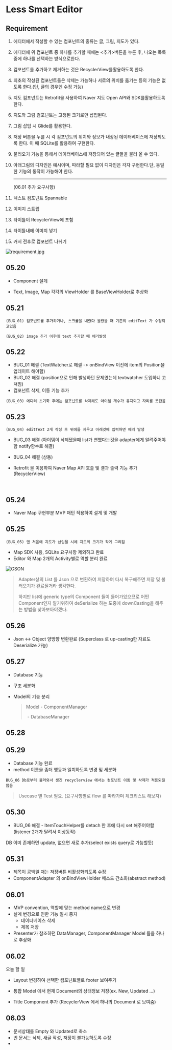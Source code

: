 # Less Smart Editor

## Requirement

1. 에디터에서 작성할 수 있는 컴포넌트의 종류는 글, 그림, 지도가 있다.

2. 에디터에 위 컴포넌트 중 하나를 추가할 때에는 <추가>버튼을 누른 후, 나오는 목록 중에 하나를 선택하는 방식으로한다.

3. 컴포넌트를 추가하고 제거하는 것은 RecyclerView를활용하도록 한다.

4. 최초의 작성된 컴포넌트들은 삭제는 가능하나 서로의 위치를 옮기는 등의 기능은 없도록 한다.(단, 글의 경우엔 수정 가능)

5. 지도 컴포넌트는 Retrofit을 사용하여 Naver 지도 Open API와 SDK를활용하도록 한다.

6. 지도와 그림 컴포넌트는 고정된 크기로만 삽입된다.

7. 그림 삽입 시 Glide를 활용한다.

8. 저장 버튼을 누를 시 각 컴포넌트의 위치와 정보가 내장된 데이터베이스에 저장되도록 한다. 이 때 SQLite를 활용하여 구현한다.

9. 불러오기 기능을 통해서 데이터베이스에 저장되어 있는 글들을 불러 올 수 있다.

10. 아래그림의 디자인은 예시이며, 따라할 필요 없이 디자인은 각자 구현한다.단, 동일한 기능의 동작이 가능해야 한다.

    ___

    (06.01 추가 요구사항)

11. 텍스트 컴포넌트 Spannable

12. 이미지 스트립

13. 타이틀이 RecyclerView에 포함

14. 타이틀내에 이미지 넣기

15. 커서 전후로 컴포넌트 나뉘기

![requirement.jpg](https://github.com/SoojongHwang/LessSmartEditor/blob/master/Study/images/requirement.jpg?raw=false)

## 05.20

* Component 설계


* Text, Image, Map 각각의 ViewHolder 를 BaseViewHolder로 추상화



## 05.21

`(BUG_01) 컴포넌트를 추가하거나, 스크롤을 내렸다 올렸을 때 기존의 editText 가 수정되고있음`

`(BUG_02) image 추가 이후에 text 추가할 때 에러발생`



## 05.22

* BUG_01 해결 (TextWatcher로 해결 -> onBindView 이전에 item의 Position을 업데이트 해야함)
* BUG_02 해결 (position으로 인해 발생하던 문제였는데 textwatcher 도입하니 고쳐짐)
* 컴포넌트 삭제, 이동 기능 추가

`(BUG_03) 에디터 초기화 후에는 컴포넌트를 삭제해도 아이템 개수가 유지되고 자리를 못잡음`



## 05.23

`(BUG_04) editText 2개 작성 후 위에를 지우고 아래것에 입력하면 에러 발생 `

* BUG_03 해결 (아이템이 삭제됐을때 list가 변했다는것을 adapter에게 알려주어야함 notify함수로 해결)

* BUG_04 해결 (상동)

* Retrofit 을 이용하여 Naver Map API 호출 및 결과 출력 기능 추가(RecyclerView)

  ​

## 05.24

* Naver Map 구현부분 MVP 패턴 적용하여 설계 및 개발

## 05.25

`(BUG_05) 맨 처음에 지도가 삽입될 시에 지도의 크기가 작게 그려짐`

* Map SDK 사용, SQLite 요구사항 제외하고 완료
* Editor 와 Map 2개의 Activity별로 역할 분리 완료


![GSON](https://github.com/SoojongHwang/LessSmartEditor/blob/master/Study/images/gson.jpg?raw=false)

> Adapter상의 List 를 Json 으로 변환하여 저장하여 다시 복구해주면 저장 및 불러오기가 완료될거라 생각한다.
>
> 하지만 list에 generic type의 Component 들이 들어가있으므로 어떤 Component인지 알기위하여 deSerialize 하는 도중에 downCasting을 해주는 방법을 찾아보아야겠다.



## 05.26

* Json <-> Object 양방향 변환완료 (Superclass 로 up-casting한 자료도 Deserialize 가능)



## 05.27

* Database 기능

* 구조 세분화

* Model의 기능 분리 

  > Model 	- ComponentManager
  >
  > ​		- DatabaseManager




## 05.28



## 05.29

* Database 기능 완료
* method 이름을 좀더 행동과 일치하도록 변경 및 세분화

`BUG_06 Db로부터 불러와서 생긴 recyclerview 에서는 컴포넌트 이동 및 삭제가 적용되질 않음`



> Usecase 별 Test 필요. (요구사항별로 flow 를 따라가며 체크리스트 해보자)



## 05.30

* BUG_06 해결 - ItemTouchHelper를 detach 한 후에 다시 set 해주어야함 (listener 2개가 달려서 이상동작)

DB 이미 존재하면 update, 없으면 새로 추가(select exists query로 가능할듯)



## 05.31

* 제목이 공백일 때는 저장버튼 비활성화되도록 수정
* ComponentAdapter 의 onBindViewHolder 메소드 간소화(abstract method)



## 06.01

* MVP convention, 역할에 맞는 method name으로 변경
* 설계 변경으로 인한 기능 일시 중지
  * 데이터베이스 삭제
  * 제목 저장
* Presenter가 참조하던 DataManager, ComponentManager  Model 들을 하나로 추상화

## 06.02

오늘 할 일

* Layout 변경하여 선택한 컴포넌트별로 footer 보여주기
* 통합 Model 에서 현재 Document의 상태정보 저장(ex. New, Updated ...)


* Title Component 추가 (RecyclerView 에서 하나의 Document 로 보여줌)

## 06.03

* 문서상태를 Empty 와 Updated로 축소
* 빈 문서는 삭제, 새글 작성, 저장이 불가능하도록 수정
* ​